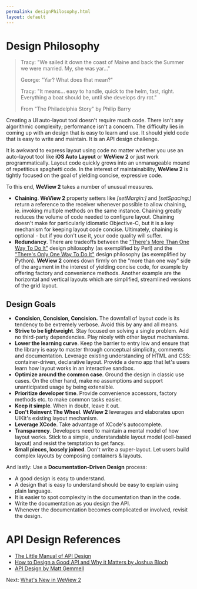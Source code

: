 ```yaml
---
permalink: designPhilosophy.html
layout: default
---
```


# Design Philosophy


<!-- TEMPLATE START -->

> Tracy: "We sailed it down the coast of Maine and back the Summer we were married.  My, she was yar..."
>
> George: "Yar?  What does that mean?"
>
> Tracy: "It means... easy to handle, quick to the helm, fast, right. Everything a boat should be, until she develops dry rot."
>
> From "The Philadelphia Story" by Philip Barry

Creating a UI auto-layout tool doesn't require much code.  There isn't any algorithmic complexity; performance isn't a concern.  The difficulty lies in coming up with an design that is easy to learn and use.  It should yield code that is easy to write and maintain. It is an API design challenge.

It is awkward to express layout using code no matter whether you use an auto-layout tool like **iOS Auto Layout** or **WeView 2** or just work programmatically.  Layout code quickly grows into an unmanageable mound of repetitious spaghetti code.  In the interest of maintainability, **WeView 2** is tightly focused on the goal of yielding concise, expressive code.

To this end, **WeView 2** takes a number of unusual measures.

* **Chaining**.  **WeView 2** property setters like _\[setMargin:\]_ and _\[setSpacing:\]_ return a reference to the receiver whenever possible to allow chaining, ie. invoking multiple methods on the same instance. Chaining greatly reduces the volume of code needed to configure layout. Chaining doesn't make for particularly idiomatic Objective-C, but it is a key mechanism for keeping layout code concise. Ultimately, chaining is optional - but if you don't use it, your code quality will suffer.
* **Redundancy**.  There are tradeoffs between the ["There's More Than One Way To Do It"](http://en.wikipedia.org/wiki/There's_more_than_one_way_to_do_it) design philosophy (as exemplified by Perl) and the ["There's Only One Way To Do It"](http://legacy.python.org/dev/peps/pep-0020/) design philosophy (as exemplified by Python). **WeView 2** comes down firmly on the "more than one way" side of the argument in the interest of yielding concise code, for example by offering factory and convenience methods.  Another example are the horizontal and vertical layouts which are simplified, streamlined versions of the grid layout.


## Design Goals

* **Concision, Concision, Concision.** The downfall of layout code is its tendency to be extremely verbose.  Avoid this by any and all means.
* __Strive to be lightweight__. Stay focused on solving a single problem. Add no third-party dependencies. Play nicely with other layout mechanisms.
* __Lower the learning curve__.  Keep the barrier to entry low and ensure that the library is easy to master through conceptual simplicity, comments and documentation. Leverage existing understanding of HTML and CSS: container-driven, declarative layout. Provide a demo app that let's users learn how  layout works in an interactive sandbox.
* __Optimize around the common case__. Ground the design in classic use cases. On the other hand, make no assumptions and support unanticipated usage by being extensible.
* __Prioritize developer time__. Provide convenience accessors, factory methods etc. to make common tasks easier.
* __Keep it simple__.  When in doubt, leave it out.
* __Don't Reinvent The Wheel__. **WeView 2** leverages and elaborates upon UIKit's existing layout mechanism.
* __Leverage XCode__. Take advantage of XCode's autocomplete.
* __Transparency__.  Developers need to maintain a mental model of how layout works.  Stick to a simple, understandable layout model (cell-based layout) and resist the temptation to get fancy.
* __Small pieces, loosely joined__.  Don't write a super-layout.  Let users build complex layouts by composing containers & layouts.

And lastly: Use a __Documentation-Driven Design__ process:

* A good design is easy to understand.  
* A design that is easy to understand should be easy to explain using plain language.  
* It is easier to spot complexity in the documentation than in the code.
* Write the documentation as you design the API.  
* Whenever the documentation becomes complicated or involved, revisit the design.

API Design References
===

* [The Little Manual of API Design](http://www4.in.tum.de/~blanchet/api-design.pdf)
* [How to Design a Good API and Why it Matters by Joshua Bloch](http://lcsd05.cs.tamu.edu/slides/keynote.pdf)
* [API Design by Matt Gemmell](http://mattgemmell.com/2012/05/24/api-design/)

<!-- TEMPLATE END -->

<p class="nextLink">Next:  <a href="whatsNewWeView2.html">What's New in WeView 2</a></p>